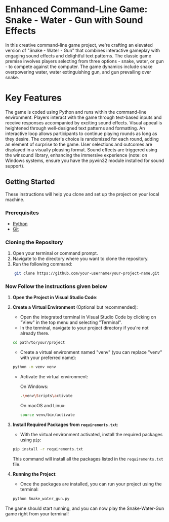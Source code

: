 # Enhanced Command-Line Game: Snake - Water - Gun with Sound Effects

In this creative command-line game project, we're crafting an elevated version of "Snake - Water - Gun" that combines interactive gameplay with engaging sound effects and delightful text patterns.
The classic game premise involves players selecting from three options - snake, water, or gun - to compete against the computer. The game dynamics include snake overpowering water, water extinguishing gun, and gun prevailing over snake.
# Key Features
The game is coded using Python and runs within the command-line environment.
Players interact with the game through text-based inputs and receive responses accompanied by exciting sound effects.
Visual appeal is heightened through well-designed text patterns and formatting.
An interactive loop allows participants to continue playing rounds as long as they desire.
The computer's choice is randomized for each round, adding an element of surprise to the game.
User selections and outcomes are displayed in a visually pleasing format.
Sound effects are triggered using the winsound library, enhancing the immersive experience (note: on Windows systems, ensure you have the pywin32 module installed for sound support).

## Getting Started
These instructions will help you clone and set up the project on your local machine.

### Prerequisites
- [Python](https://www.python.org/downloads/)
- [Git](https://git-scm.com/downloads)

### Cloning the Repository
1. Open your terminal or command prompt.
2. Navigate to the directory where you want to clone the repository.
3. Run the following command:
```bash
    git clone https://github.com/your-username/your-project-name.git
```

### Now Follow the instructions given below

1. **Open the Project in Visual Studio Code**:

2. **Create a Virtual Environment** (Optional but recommended):

   - Open the integrated terminal in Visual Studio Code by clicking on "View" in the top menu and selecting "Terminal".
   - In the terminal, navigate to your project directory if you're not already there.

   ```bash
   cd path/to/your/project
   ```

   - Create a virtual environment named "venv" (you can replace "venv" with your preferred name):

   ```bash
   python -m venv venv
   ```
   - Activate the virtual environment:

     On Windows:
     ```bash
     .\venv\Scripts\activate
     ```

     On macOS and Linux:
     ```bash
     source venv/bin/activate
     ```

3. **Install Required Packages from `requirements.txt`**:

   - With the virtual environment activated, install the required packages using `pip`:

   ```bash
   pip install -r requirements.txt
   ```

   This command will install all the packages listed in the `requirements.txt` file.

4. **Running the Project**:

   - Once the packages are installed, you can run your project using the terminal:

   ```bash
   python Snake_water_gun.py
   ```
The game should start running, and you can now play the Snake-Water-Gun game right from your terminal!

